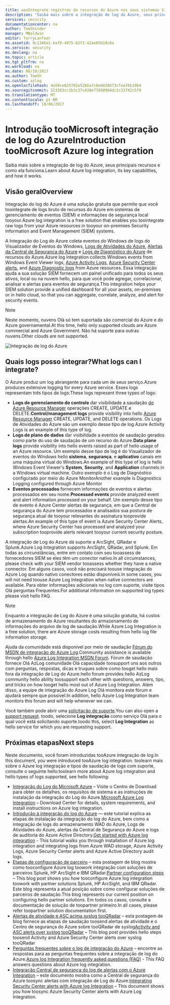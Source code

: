 ```yaml
---
title: aaaIntegrate registros de recursos do Azure nos seus sistemas SIEM | Microsoft Docs
description: "Saiba mais sobre a integração de log do Azure, seus principais recursos e como ela funciona."
services: security
documentationcenter: na
author: TomShinder
manager: MBaldwin
editor: TerryLanfear
ms.assetid: 9c1346e1-baf8-4975-b2f2-42ae05b2dc0a
ms.service: security
ms.devlang: na
ms.topic: article
ms.tgt_pltfrm: na
ms.workload: na
ms.date: 08/10/2017
ms.author: TomSh
ms.custom: azlog
ms.openlocfilehash: 4a59ce625702e5266a7c8eb020473cfeaf6b1964
ms.sourcegitcommit: 523283cc1b3c37c428e77850964dc1c33742c5f0
ms.translationtype: MT
ms.contentlocale: pt-BR
ms.lasthandoff: 10/06/2017
---
```

# <a name="introduction-toomicrosoft-azure-log-integration"></a><span data-ttu-id="c44ff-103">Introdução tooMicrosoft integração de log do Azure</span><span class="sxs-lookup"><span data-stu-id="c44ff-103">Introduction tooMicrosoft Azure log integration</span></span>
<span data-ttu-id="c44ff-104">Saiba mais sobre a integração de log do Azure, seus principais recursos e como ela funciona.</span><span class="sxs-lookup"><span data-stu-id="c44ff-104">Learn about Azure log integration, its key capabilities, and how it works.</span></span>

## <a name="overview"></a><span data-ttu-id="c44ff-105">Visão geral</span><span class="sxs-lookup"><span data-stu-id="c44ff-105">Overview</span></span>

<span data-ttu-id="c44ff-106">Integração do log do Azure é uma solução gratuita que permite que você toointegrate de logs bruto de recursos do Azure em sistemas de gerenciamento de eventos (SIEM) e informações de segurança local tooyour.</span><span class="sxs-lookup"><span data-stu-id="c44ff-106">Azure log integration is a free solution that enables you toointegrate raw logs from your Azure resources in tooyour on-premises Security Information and Event Management (SIEM) systems.</span></span>

<span data-ttu-id="c44ff-107">A Integração do Log do Azure coleta eventos do Windows de logs do Visualizador de Eventos do Windows, [Logs de Atividades do Azure](../monitoring-and-diagnostics/monitoring-overview-activity-logs.md), [Alertas da Central de Segurança do Azure](../security-center/security-center-intro.md) e [Logs de Diagnóstico do Azure](../monitoring-and-diagnostics/monitoring-overview-of-diagnostic-logs.md) de recursos do Azure.</span><span class="sxs-lookup"><span data-stu-id="c44ff-107">Azure log integration collects Windows events from Windows Event Viewer logs, [Azure Activity Logs](../monitoring-and-diagnostics/monitoring-overview-activity-logs.md), [Azure Security Center alerts](../security-center/security-center-intro.md), and [Azure Diagnostic logs](../monitoring-and-diagnostics/monitoring-overview-of-diagnostic-logs.md) from Azure resources.</span></span> <span data-ttu-id="c44ff-108">Essa integração ajuda a sua solução SIEM fornecem um painel unificado para todos os seus ativos, local ou na nuvem hello, para que você pode agregar, correlacionar, analisar e alertas para eventos de segurança.</span><span class="sxs-lookup"><span data-stu-id="c44ff-108">This integration helps your SIEM solution provide a unified dashboard for all your assets, on-premises or in hello cloud, so that you can aggregate, correlate, analyze, and alert for security events.</span></span>

>[!NOTE]
<span data-ttu-id="c44ff-109">Neste momento, nuvens Olá só tem suportada são comercial do Azure e do Azure governamental.</span><span class="sxs-lookup"><span data-stu-id="c44ff-109">At this time, hello only supported clouds are Azure commercial and Azure Government.</span></span> <span data-ttu-id="c44ff-110">Não há suporte para outras nuvens.</span><span class="sxs-lookup"><span data-stu-id="c44ff-110">Other clouds are not supported.</span></span>

![Integração de log do Azure][1]

## <a name="what-logs-can-i-integrate"></a><span data-ttu-id="c44ff-112">Quais logs posso integrar?</span><span class="sxs-lookup"><span data-stu-id="c44ff-112">What logs can I integrate?</span></span>
<span data-ttu-id="c44ff-113">O Azure produz um log abrangente para cada um de seus serviço.</span><span class="sxs-lookup"><span data-stu-id="c44ff-113">Azure produces extensive logging for every Azure service.</span></span> <span data-ttu-id="c44ff-114">Esses logs representam três tipos de logs:</span><span class="sxs-lookup"><span data-stu-id="c44ff-114">These logs represent three types of logs:</span></span>

* <span data-ttu-id="c44ff-115">**Logs de gerenciamento do controle** dar visibilidade a saudação [do Azure Resource Manager](../azure-resource-manager/resource-group-overview.md) operações CREATE, UPDATE e DELETE.</span><span class="sxs-lookup"><span data-stu-id="c44ff-115">**Control/management logs** provide visibility into hello [Azure Resource Manager](../azure-resource-manager/resource-group-overview.md) CREATE, UPDATE, and DELETE operations.</span></span> <span data-ttu-id="c44ff-116">Os Logs de Atividades do Azure são um exemplo desse tipo de log.</span><span class="sxs-lookup"><span data-stu-id="c44ff-116">Azure Activity Logs is an example of this type of log.</span></span>
* <span data-ttu-id="c44ff-117">**Logs de plano de dados** dar visibilidade a eventos de saudação gerados como parte do uso de saudação de um recurso do Azure.</span><span class="sxs-lookup"><span data-stu-id="c44ff-117">**Data plane logs** provide visibility into hello events raised as part of hello usage of an Azure resource.</span></span> <span data-ttu-id="c44ff-118">Um exemplo desse tipo de log é do Visualizador de eventos do Windows hello **sistema**, **segurança**, e **aplicativo** canais em uma máquina virtual do Windows.</span><span class="sxs-lookup"><span data-stu-id="c44ff-118">An example of this type of log is hello Windows Event Viewer's **System**, **Security**, and **Application** channels in a Windows virtual machine.</span></span> <span data-ttu-id="c44ff-119">Outro exemplo é o Log de Diagnóstico configurado por meio do Azure Monitor</span><span class="sxs-lookup"><span data-stu-id="c44ff-119">Another example is  Diagnostics Logging configured through Azure Monitor</span></span>
* <span data-ttu-id="c44ff-120">**Eventos processados** fornecem informações de eventos e alertas processados em seu nome.</span><span class="sxs-lookup"><span data-stu-id="c44ff-120">**Processed events** provide analyzed event and alert information processed on your behalf.</span></span> <span data-ttu-id="c44ff-121">Um exemplo desse tipo de evento é Azure Center alertas de segurança, em que a Central de segurança do Azure tem processados e analisados sua postura de segurança atual de tooyour relevantes do assinatura tooprovide alertas.</span><span class="sxs-lookup"><span data-stu-id="c44ff-121">An example of this type of event is Azure Security Center Alerts, where Azure Security Center has processed and analyzed your subscription tooprovide alerts relevant tooyour current security posture.</span></span>

<span data-ttu-id="c44ff-122">A integração de Log do Azure dá suporte a ArcSight, QRadar e Splunk.</span><span class="sxs-lookup"><span data-stu-id="c44ff-122">Azure Log Integration supports ArcSight, QRadar, and Splunk.</span></span> <span data-ttu-id="c44ff-123">Em todas as circunstâncias, entre em contato com seu tooassess de fornecedores SIEM se eles têm um conector nativo.</span><span class="sxs-lookup"><span data-stu-id="c44ff-123">In all circumstances, please check with your SIEM vendor tooassess whether they have a native connector.</span></span> <span data-ttu-id="c44ff-124">Em alguns casos, você não precisará toouse integração do Azure Log quando nativo conectores estão disponíveis.</span><span class="sxs-lookup"><span data-stu-id="c44ff-124">In some cases, you will not need toouse Azure Log Integration when native connectors are available.</span></span> <span data-ttu-id="c44ff-125">Para obter informações adicionais no log com suporte, visite tipos Olá perguntas Frequentes.</span><span class="sxs-lookup"><span data-stu-id="c44ff-125">For additional information on supported log types please visit hello FAQ.</span></span>

>[!NOTE]
<span data-ttu-id="c44ff-126">Enquanto a integração de Log do Azure é uma solução gratuita, há custos de armazenamento do Azure resultantes do armazenamento de informações do arquivo de log de saudação.</span><span class="sxs-lookup"><span data-stu-id="c44ff-126">While Azure Log Integration is a free solution, there are Azure storage costs resulting from hello log file information storage.</span></span>

<span data-ttu-id="c44ff-127">Ajuda da comunidade está disponível por meio de saudação [Fórum do MSDN de integração do Azure Log](https://social.msdn.microsoft.com/Forums/office/home?forum=AzureLogIntegration).</span><span class="sxs-lookup"><span data-stu-id="c44ff-127">Community assistance is available through hello [Azure Log Integration MSDN Forum](https://social.msdn.microsoft.com/Forums/office/home?forum=AzureLogIntegration).</span></span> <span data-ttu-id="c44ff-128">Fórum de saudação fornece Olá AzLog comunidade Olá capacidade toosupport uns aos outros com perguntas, respostas, dicas e truques sobre como tooget hello mais fora da integração de Log do Azure.</span><span class="sxs-lookup"><span data-stu-id="c44ff-128">hello forum provides hello AzLog community hello ability toosupport each other with questions, answers, tips, and tricks on how tooget hello most out of Azure Log Integration.</span></span> <span data-ttu-id="c44ff-129">Além disso, a equipe de integração do Azure Log Olá monitora este fórum e ajudará sempre que possível.</span><span class="sxs-lookup"><span data-stu-id="c44ff-129">In addition, hello Azure Log Integration team monitors this forum and will help whenever we can.</span></span>

<span data-ttu-id="c44ff-130">Você também pode abrir uma [solicitação de suporte](../azure-supportability/how-to-create-azure-support-request.md).</span><span class="sxs-lookup"><span data-stu-id="c44ff-130">You can also open a [support request](../azure-supportability/how-to-create-azure-support-request.md).</span></span> <span data-ttu-id="c44ff-131">toodo, selecione **Log integração** como serviço Olá para o qual você está solicitando suporte.</span><span class="sxs-lookup"><span data-stu-id="c44ff-131">toodo this, select **Log Integration** as hello service for which you are requesting support.</span></span>

## <a name="next-steps"></a><span data-ttu-id="c44ff-132">Próximas etapas</span><span class="sxs-lookup"><span data-stu-id="c44ff-132">Next steps</span></span>
<span data-ttu-id="c44ff-133">Neste documento, você foram introduzidas tooAzure integração de log.</span><span class="sxs-lookup"><span data-stu-id="c44ff-133">In this document, you were introduced tooAzure log integration.</span></span> <span data-ttu-id="c44ff-134">toolearn mais sobre o Azure log integração e tipos de saudação de logs com suporte, consulte o seguinte hello:</span><span class="sxs-lookup"><span data-stu-id="c44ff-134">toolearn more about Azure log integration and hello types of logs supported, see hello following:</span></span>

* <span data-ttu-id="c44ff-135">[Integração do Log do Microsoft Azure](https://www.microsoft.com/download/details.aspx?id=53324) – Visite o Centro de Download para obter os detalhes, os requisitos de sistema e as instruções de instalação da integração do Log do Azure.</span><span class="sxs-lookup"><span data-stu-id="c44ff-135">[Microsoft Azure Log Integration](https://www.microsoft.com/download/details.aspx?id=53324) – Download Center for details, system requirements, and install instructions on Azure log integration.</span></span>
* <span data-ttu-id="c44ff-136">[Introdução à integração do log do Azure](security-azure-log-integration-get-started.md) — este tutorial explica as etapas de instalação da integração do log do Azure, bem como a integração de logs do armazenamento WAD do Azure, Logs de Atividades do Azure, alertas da Central de Segurança do Azure e logs de auditoria do Azure Active Directory.</span><span class="sxs-lookup"><span data-stu-id="c44ff-136">[Get started with Azure log integration](security-azure-log-integration-get-started.md) - This tutorial walks you through installation of Azure log integration and integrating logs from Azure WAD storage, Azure Activity Logs, Azure Security Center alerts and Azure Active Directory audit logs.</span></span>
* <span data-ttu-id="c44ff-137">[Etapas de configuração de parceiro](https://blogs.msdn.microsoft.com/azuresecurity/2016/08/23/azure-log-siem-configuration-steps/) – esta postagem de blog mostra como tooconfigure Azure log toowork integração com soluções de parceiros Splunk, HP ArcSight e IBM QRadar.</span><span class="sxs-lookup"><span data-stu-id="c44ff-137">[Partner configuration steps](https://blogs.msdn.microsoft.com/azuresecurity/2016/08/23/azure-log-siem-configuration-steps/) – This blog post shows you how tooconfigure Azure log integration toowork with partner solutions Splunk, HP ArcSight, and IBM QRadar.</span></span> <span data-ttu-id="c44ff-138">Este blog representa a atual posição sobre como configurar soluções de parceiros de saudação.</span><span class="sxs-lookup"><span data-stu-id="c44ff-138">This blog represents our current position on configuring hello partner solutions.</span></span> <span data-ttu-id="c44ff-139">Em todos os casos, consulte a documentação de solução de toopartner primeiro.</span><span class="sxs-lookup"><span data-stu-id="c44ff-139">In all cases, please refer toopartner solution documentation first.</span></span>
* <span data-ttu-id="c44ff-140">[Alertas de atividade e ASC acima syslog tooQRadar](https://blogs.msdn.microsoft.com/azuresecurity/2016/09/24/integrate-azure-logs-to-qradar/) – esta postagem de blog fornece as etapas de saudação toosend alertas de atividade e o Centro de segurança do Azure sobre tooQRadar de syslog</span><span class="sxs-lookup"><span data-stu-id="c44ff-140">[Activity and ASC alerts over syslog tooQRadar](https://blogs.msdn.microsoft.com/azuresecurity/2016/09/24/integrate-azure-logs-to-qradar/) – This blog post provides hello steps toosend Activity and Azure Security Center alerts over syslog tooQRadar</span></span>
* <span data-ttu-id="c44ff-141">[Perguntas frequentes sobre o log de integração do Azure](security-azure-log-integration-faq.md) – encontre as respostas para as perguntas frequentes sobre a integração de log do Azure.</span><span class="sxs-lookup"><span data-stu-id="c44ff-141">[Azure log Integration frequently asked questions (FAQ)](security-azure-log-integration-faq.md) - This FAQ answers questions about Azure log integration.</span></span>
* <span data-ttu-id="c44ff-142">[Integração Central de segurança do log de alertas com o Azure Integration](../security-center/security-center-integrating-alerts-with-log-integration.md) – este documento mostra como a Central de segurança do Azure toosync alertas com integração de Log do Azure.</span><span class="sxs-lookup"><span data-stu-id="c44ff-142">[Integrating Security Center alerts with Azure log Integration](../security-center/security-center-integrating-alerts-with-log-integration.md) – This document shows you how toosync Azure Security Center alerts with Azure Log Integration.</span></span>

<!--Image references-->
[1]: ./media/security-azure-log-integration-overview/azure-log-integration.png
